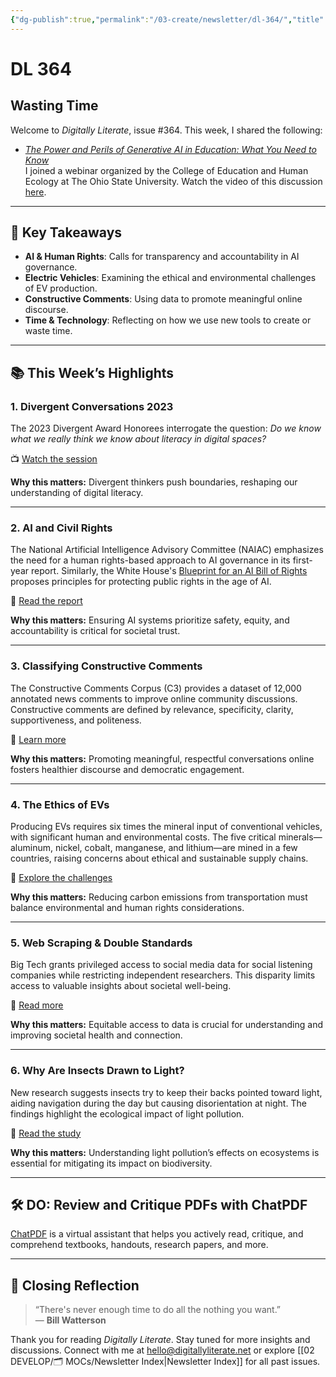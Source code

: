 ```yaml
---
{"dg-publish":true,"permalink":"/03-create/newsletter/dl-364/","title":"Wasting Time","tags":["ai","comments","data","education","electric-vehicles","futures","online-discourse","ai","comments","data","education","electric-vehicles","futures","online-discourse"],"created":"2023-04-29","updated":"2023-04-29"}
---
```



# DL 364

## Wasting Time

Welcome to _Digitally Literate_, issue #364. This week, I shared the following:

- _[The Power and Perils of Generative AI in Education: What You Need to Know](https://wiobyrne.com/the-power-and-perils-of-generative-ai-in-education-what-you-need-to-know/)_  
  I joined a webinar organized by the College of Education and Human Ecology at The Ohio State University. Watch the video of this discussion [here](https://www.youtube.com/watch?v=7WA5pMqhBS8).

---

## 🔖 Key Takeaways

- **AI & Human Rights**: Calls for transparency and accountability in AI governance.
- **Electric Vehicles**: Examining the ethical and environmental challenges of EV production.
- **Constructive Comments**: Using data to promote meaningful online discourse.
- **Time & Technology**: Reflecting on how we use new tools to create or waste time.

---

## 📚 This Week’s Highlights

### 1. **Divergent Conversations 2023**
The 2023 Divergent Award Honorees interrogate the question: _Do we know what we really think we know about literacy in digital spaces?_

📺 [Watch the session](https://www.youtube.com/watch?v=_DWcxDJkr8Q&t=3s)

**Why this matters:** Divergent thinkers push boundaries, reshaping our understanding of digital literacy.

---

### 2. **AI and Civil Rights**
The National Artificial Intelligence Advisory Committee (NAIAC) emphasizes the need for a human rights-based approach to AI governance in its first-year report. Similarly, the White House's [Blueprint for an AI Bill of Rights](https://www.whitehouse.gov/ostp/ai-bill-of-rights/) proposes principles for protecting public rights in the age of AI.

📖 [Read the report](https://www.ai.gov/wp-content/uploads/2023/04/NAIAC-Report-Year1.pdf)

**Why this matters:** Ensuring AI systems prioritize safety, equity, and accountability is critical for societal trust.

---

### 3. **Classifying Constructive Comments**
The Constructive Comments Corpus (C3) provides a dataset of 12,000 annotated news comments to improve online community discussions. Constructive comments are defined by relevance, specificity, clarity, supportiveness, and politeness.

📖 [Learn more](https://firstmonday.org/ojs/index.php/fm/article/view/13163)

**Why this matters:** Promoting meaningful, respectful conversations online fosters healthier discourse and democratic engagement.

---

### 4. **The Ethics of EVs**
Producing EVs requires six times the mineral input of conventional vehicles, with significant human and environmental costs. The five critical minerals—aluminum, nickel, cobalt, manganese, and lithium—are mined in a few countries, raising concerns about ethical and sustainable supply chains.

📖 [Explore the challenges](https://www.washingtonpost.com/world/interactive/2023/electric-car-batteries-geography/)

**Why this matters:** Reducing carbon emissions from transportation must balance environmental and human rights considerations.

---

### 5. **Web Scraping & Double Standards**
Big Tech grants privileged access to social media data for social listening companies while restricting independent researchers. This disparity limits access to valuable insights about societal well-being.

📖 [Read more](https://www.fastcompany.com/90882752/pov-big-tech-has-a-glaring-double-standard-when-it-comes-to-web-scraping)

**Why this matters:** Equitable access to data is crucial for understanding and improving societal health and connection.

---

### 6. **Why Are Insects Drawn to Light?**
New research suggests insects try to keep their backs pointed toward light, aiding navigation during the day but causing disorientation at night. The findings highlight the ecological impact of light pollution.

📖 [Read the study](https://www.nytimes.com/2023-04-27/science/moths-to-a-flame-insects-light.html)

**Why this matters:** Understanding light pollution’s effects on ecosystems is essential for mitigating its impact on biodiversity.

---

## 🛠️ DO: Review and Critique PDFs with ChatPDF
[ChatPDF](https://www.chatpdf.com/) is a virtual assistant that helps you actively read, critique, and comprehend textbooks, handouts, research papers, and more.

---

## 🌟 Closing Reflection

> “There's never enough time to do all the nothing you want.”  
> — **Bill Watterson**

Thank you for reading _Digitally Literate_. Stay tuned for more insights and discussions. Connect with me at [hello@digitallyliterate.net](mailto:hello@digitallyliterate.net) or explore [[02 DEVELOP/🗂️ MOCs/Newsletter Index\|Newsletter Index]] for all past issues.
